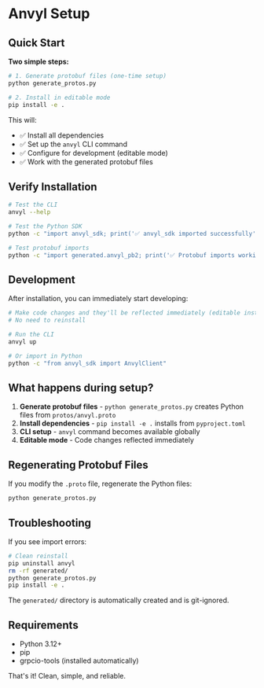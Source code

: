# Anvyl Setup

## Quick Start

**Two simple steps:**

```bash
# 1. Generate protobuf files (one-time setup)
python generate_protos.py

# 2. Install in editable mode
pip install -e .
```

This will:
- ✅ Install all dependencies
- ✅ Set up the `anvyl` CLI command
- ✅ Configure for development (editable mode)
- ✅ Work with the generated protobuf files

## Verify Installation

```bash
# Test the CLI
anvyl --help

# Test the Python SDK
python -c "import anvyl_sdk; print('✅ anvyl_sdk imported successfully')"

# Test protobuf imports
python -c "import generated.anvyl_pb2; print('✅ Protobuf imports working')"
```

## Development

After installation, you can immediately start developing:

```bash
# Make code changes and they'll be reflected immediately (editable install)
# No need to reinstall

# Run the CLI
anvyl up

# Or import in Python
python -c "from anvyl_sdk import AnvylClient"
```

## What happens during setup?

1. **Generate protobuf files** - `python generate_protos.py` creates Python files from `protos/anvyl.proto`
2. **Install dependencies** - `pip install -e .` installs from `pyproject.toml` 
3. **CLI setup** - `anvyl` command becomes available globally
4. **Editable mode** - Code changes reflected immediately

## Regenerating Protobuf Files

If you modify the `.proto` file, regenerate the Python files:

```bash
python generate_protos.py
```

## Troubleshooting

If you see import errors:

```bash
# Clean reinstall
pip uninstall anvyl
rm -rf generated/
python generate_protos.py
pip install -e .
```

The `generated/` directory is automatically created and is git-ignored.

## Requirements

- Python 3.12+
- pip
- grpcio-tools (installed automatically)

That's it! Clean, simple, and reliable.